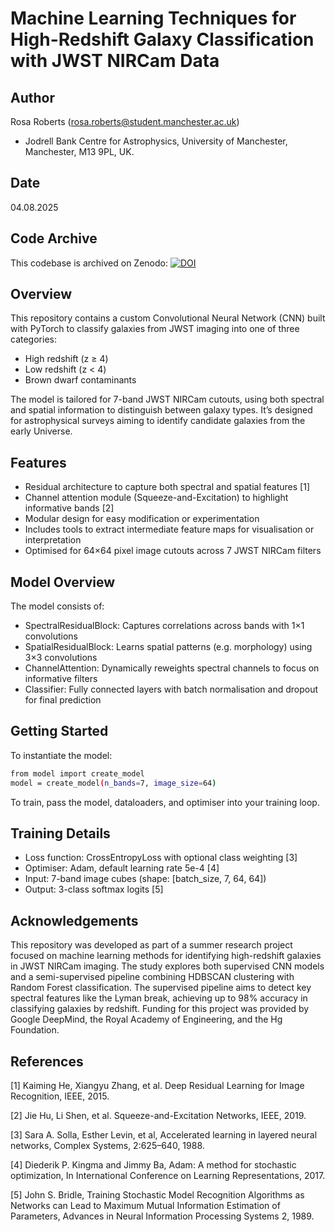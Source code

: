 # Machine Learning Techniques for High-Redshift Galaxy Classification with JWST NIRCam Data
## Author
Rosa Roberts (rosa.roberts@student.manchester.ac.uk)
- Jodrell Bank Centre for Astrophysics, University of Manchester, Manchester, M13 9PL, UK.

## Date
04.08.2025

## Code Archive
This codebase is archived on Zenodo:
[![DOI](https://zenodo.org/badge/DOI/10.5281/zenodo.16812903.svg)](https://doi.org/10.5281/zenodo.16812903)

## Overview
This repository contains a custom Convolutional Neural Network (CNN) built with PyTorch to classify galaxies from JWST imaging into one of three categories:
- High redshift (z ≥ 4)
- Low redshift (z < 4)
- Brown dwarf contaminants
  
The model is tailored for 7-band JWST NIRCam cutouts, using both spectral and spatial information to distinguish between galaxy types. It’s designed for astrophysical surveys aiming to identify candidate galaxies from the early Universe.

## Features
- Residual architecture to capture both spectral and spatial features [1]
- Channel attention module (Squeeze-and-Excitation) to highlight informative bands [2]
- Modular design for easy modification or experimentation
- Includes tools to extract intermediate feature maps for visualisation or interpretation
- Optimised for 64×64 pixel image cutouts across 7 JWST NIRCam filters

## Model Overview
The model consists of:
- SpectralResidualBlock: Captures correlations across bands with 1×1 convolutions
- SpatialResidualBlock: Learns spatial patterns (e.g. morphology) using 3×3 convolutions
- ChannelAttention: Dynamically reweights spectral channels to focus on informative filters
- Classifier: Fully connected layers with batch normalisation and dropout for final prediction

## Getting Started
To instantiate the model:
```bash
from model import create_model
model = create_model(n_bands=7, image_size=64)
```
To train, pass the model, dataloaders, and optimiser into your training loop.

## Training Details
- Loss function: CrossEntropyLoss with optional class weighting [3]
- Optimiser: Adam, default learning rate 5e-4 [4]
- Input: 7-band image cubes (shape: [batch_size, 7, 64, 64])
- Output: 3-class softmax logits [5]

## Acknowledgements

This repository was developed as part of a summer research project focused on machine learning methods for identifying high-redshift galaxies in JWST NIRCam imaging. The study explores both supervised CNN models and a semi-supervised pipeline combining HDBSCAN clustering with Random Forest classification. The supervised pipeline aims to detect key spectral features like the Lyman break, achieving up to 98% accuracy in classifying galaxies by redshift. Funding for this project was provided by Google DeepMind, the Royal Academy of Engineering, and the Hg Foundation. 

## References

[1] Kaiming He, Xiangyu Zhang, et al. Deep Residual Learning for Image Recognition, IEEE, 2015.

[2] Jie Hu, Li Shen, et al. Squeeze-and-Excitation Networks, IEEE, 2019.

[3] Sara A. Solla, Esther Levin, et al, Accelerated learning in layered neural networks, Complex Systems, 2:625–640, 1988.

[4] Diederik P. Kingma and Jimmy Ba, Adam: A method for stochastic optimization, In International Conference on Learning Representations, 2017.

[5] John S. Bridle, Training Stochastic Model Recognition Algorithms as Networks can Lead to Maximum Mutual Information Estimation of Parameters, Advances in Neural Information Processing Systems 2, 1989.






